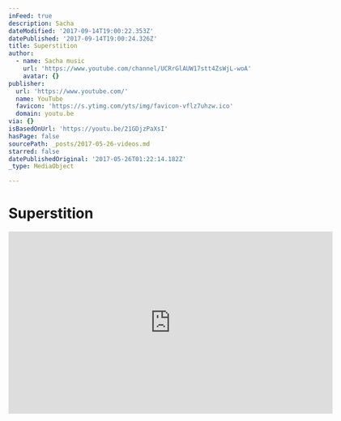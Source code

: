 ```yaml
---
inFeed: true
description: Sacha
dateModified: '2017-09-14T19:00:22.353Z'
datePublished: '2017-09-14T19:00:24.326Z'
title: Superstition
author:
  - name: Sacha music
    url: 'https://www.youtube.com/channel/UCRrGlAUW17stt4ZsWjL-woA'
    avatar: {}
publisher:
  url: 'https://www.youtube.com/'
  name: YouTube
  favicon: 'https://s.ytimg.com/yts/img/favicon-vflz7uhzw.ico'
  domain: youtu.be
via: {}
isBasedOnUrl: 'https://youtu.be/21GDjzPaXsI'
hasPage: false
sourcePath: _posts/2017-05-26-videos.md
starred: false
datePublishedOriginal: '2017-05-26T01:22:14.182Z'
_type: MediaObject

---
```

# Superstition

<iframe src="https://cdn.embedly.com/widgets/media.html?src=https%3A%2F%2Fwww.youtube.com%2Fembed%2FDa_TQP5VITE%3Ffeature%3Doembed&amp;url=http%3A%2F%2Fwww.youtube.com%2Fwatch%3Fv%3DDa_TQP5VITE&amp;image=https%3A%2F%2Fi.ytimg.com%2Fvi%2FDa_TQP5VITE%2Fhqdefault.jpg&amp;key=b7d04c9b404c499eba89ee7072e1c4f7&amp;type=text%2Fhtml&amp;schema=youtube" width="640" height="360" scrolling="no" frameborder="0" allowfullscreen="" style=""></iframe>